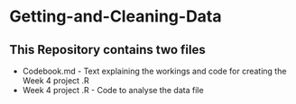 # Getting-and-Cleaning-Data
## This Repository contains two files
* Codebook.md - Text explaining the workings and code for creating the Week 4 project .R
* Week 4 project .R - Code to analyse the data file
